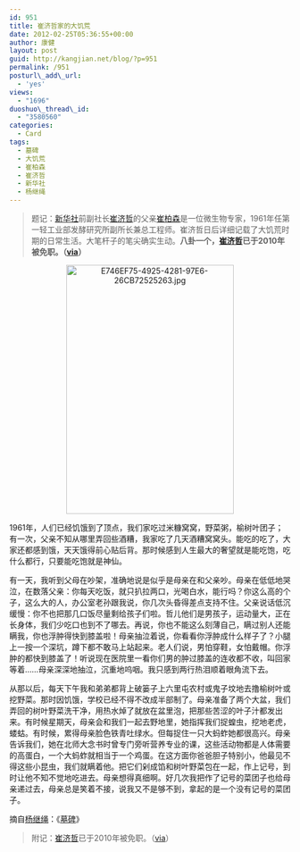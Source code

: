 ```yaml
---
id: 951
title: 崔济哲家的大饥荒
date: 2012-02-25T05:36:55+00:00
author: 康健
layout: post
guid: http://kangjian.net/blog/?p=951
permalink: /951
posturl\_add\_url:
  - 'yes'
views:
  - "1696"
duoshuo\_thread\_id:
  - "3580560"
categories:
  - Card
tags:
  - 墓碑
  - 大饥荒
  - 崔柏森
  - 崔济哲
  - 新华社
  - 杨继绳
---
```

> 题记：<a href="http://kangjian.net/blog/tag/新华社/" target="_blank">新华社</a>前副社长<a href="http://kangjian.net/blog/tag/崔济哲/" target="_blank">崔济哲</a>的父亲<a href="http://kangjian.net/blog/tag/崔柏森/" target="_blank">崔柏森</a>是一位微生物专家，1961年任第一轻工业部发酵研究所副所长兼总工程师。崔济哲日后详细记载了大饥荒时期的日常生活。大笔杆子的笔尖确实生动。**八卦一个，<a href="http://kangjian.net/blog/tag/%E5%B4%94%E6%B5%8E%E5%93%B2/" target="_blank">崔济哲</a>已于2010年被免职。（<a href="http://www.google.com.hk/search?q=%E5%B4%94%E6%B5%8E%E5%93%B2" target="_blank">via</a>）**

<div style="text-align: center;">
  <a title="崔济哲家的大饥荒" href="http://kangjian.net/blog/951/" target="_blank"><img src="http://kangjian.net/images/2012/02/E746EF75-4925-4281-97E6-26CB72525263.jpg" alt="E746EF75-4925-4281-97E6-26CB72525263.jpg" width="300" height="446" border="0" /></a>
</div>

1961年，人们已经饥饿到了顶点，我们家吃过米糠窝窝，野菜粥，榆树叶团子；有一次，父亲不知从哪里弄回些酒糟，我家吃了几天酒糟窝窝头。能吃的吃了，大家还都感到饿，天天饿得前心贴后背。那时候感到人生最大的奢望就是能吃饱，吃什么都行，只要能吃饱就是神仙。

有一天，我听到父母在吵架，准确地说是似乎是母亲在和父亲吵。母亲在低低地哭泣，在数落父亲：你每天吃饭，就只扒拉两口，光喝白水，能行吗？你这么高的个子，这么大的人，办公室老孙跟我说，你几次头昏得差点支持不住。父亲说话低沉缓慢：你不也把那几口饭尽量剩给孩子们啦。哲儿他们是男孩子，运动量大，正在长身体，我们少吃口也到不了哪去。再说，你也不能这么刻薄自己，瞒过别人还能瞒我，你也浮肿得快到膝盖啦！母亲抽泣着说，你看看你浮肿成什么样子了？小腿上一按一个深坑，蹲下都不敢马上站起来。老人们说，男怕穿鞋，女怕戴帽。你浮肿的都快到膝盖了！听说现在医院里一看你们男的肿过膝盖的连收都不收，叫回家等着……母亲深深地抽泣，沉重地呜咽。我只感到两行热泪顺着眼角流下去。

从那以后，每天下午我和弟弟都背上破篓子上六里屯农村或鬼子坟地去撸榆树叶或挖野菜。那时因饥饿，学校已经不得不改成半部制了。母亲准备了两个大盆，我们弄回的树叶野菜洗干净，用热水焯了就放在盆里泡，把那些苦涩的叶子汁都发出来。有时候星期天，母亲会和我们一起去野地里，她指挥我们捉蝗虫，挖地老虎，蝼蛄。有时候，累得母亲脸色铁青吐绿水。但每捉住一只大蚂蚱她都很高兴。母亲告诉我们，她在北师大念书时曾专门旁听营养专业的课，这些活动物都是人体需要的高蛋白，一个大蚂蚱就相当于一个鸡蛋。在这方面你爸爸胆子特别小，他最见不得这些小昆虫，我们就瞒着他。把它们剁成馅和树叶野菜包在一起，作上记号，到时让他不知不觉地吃进去。母亲想得真细啊。好几次我把作了记号的菜团子也给母亲递过去，母亲总是笑着不接，说我又不是够不到，拿起的是一个没有记号的菜团子。

摘自<a href="http://kangjian.net/blog/tag/杨继绳/" target="_blank">杨继绳</a>：《<a href="http://kangjian.net/blog/tag/墓碑/" target="_blank">墓碑</a>》

> 附记：<a href="http://kangjian.net/blog/tag/崔济哲/" target="_blank">崔济哲</a>已于2010年被免职。（<a href="http://www.google.com.hk/search?q=崔济哲" target="_blank">via</a>）
